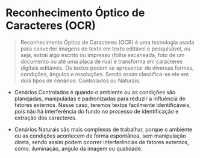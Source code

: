 # Reconhecimento Óptico de Caracteres (OCR)

> Reconhecimento Óptico de Caracteres (OCR) é uma tecnologia usada para converter imagens de texto em texto editável e pesquisável, ou seja, extrai algo escrito ou impresso (folha escaneada, foto de um documento ou até uma placa de rua) e transforma em caracteres digitais editáveis. Os textos podem se apresentar de diversas formas, condições, ângulos e resoluções. Sendo assim classifica-se ele em dois tipos de cenários: Controlados ou Naturais.

- Cenários Controlados é quando o ambiente ou as condições são planejadas, manipuladas e padronizadas para reduzir a influência de fatores externos. Nesse caso, teremos textos facilmente identificáveis, pois não há interferência do fundo no processo de identificação e extração dos caracteres.

- Cenários Naturais são mais complexos de trabalhar, porque o ambiente ou as condições acontecem de forma espontânea, sem manipulação direta, sendo assim podem ocorrer interferências de fatores externos, como: iluminação, angulo da imagem ou qualidade.
